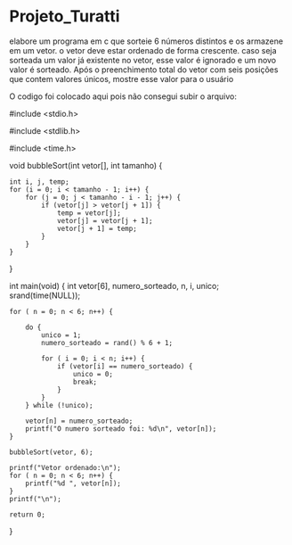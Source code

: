 # Projeto_Turatti
elabore um programa em c que sorteie 6 números distintos e os armazene em um vetor. o vetor deve estar ordenado de forma crescente. caso seja sorteada um valor já existente no vetor, esse valor é ignorado e um novo valor é sorteado. Após o preenchimento total do vetor com seis posições que contem valores únicos, mostre esse valor para o usuário

O codigo foi colocado aqui pois não consegui subir o arquivo:

#include <stdio.h>

#include <stdlib.h>

#include <time.h>

void bubbleSort(int vetor[], int tamanho) {

    int i, j, temp;
    for (i = 0; i < tamanho - 1; i++) {
        for (j = 0; j < tamanho - i - 1; j++) {
            if (vetor[j] > vetor[j + 1]) {
                temp = vetor[j];
                vetor[j] = vetor[j + 1];
                vetor[j + 1] = temp;
            }
        }
    }
}

int main(void) {
    int vetor[6], numero_sorteado, n, i, unico;
    srand(time(NULL));

    for ( n = 0; n < 6; n++) {
       
        do {
            unico = 1;
            numero_sorteado = rand() % 6 + 1;

            for ( i = 0; i < n; i++) {
                if (vetor[i] == numero_sorteado) {
                    unico = 0;
                    break;
                }
            }
        } while (!unico);

        vetor[n] = numero_sorteado;
        printf("O numero sorteado foi: %d\n", vetor[n]);
    }

    bubbleSort(vetor, 6);

    printf("Vetor ordenado:\n");
    for ( n = 0; n < 6; n++) {
        printf("%d ", vetor[n]);
    }
    printf("\n");

    return 0;
}
